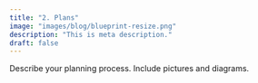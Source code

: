 ```yaml
---
title: "2. Plans"
image: "images/blog/blueprint-resize.png"
description: "This is meta description."
draft: false
---
```


Describe your planning process. Include pictures and diagrams.
